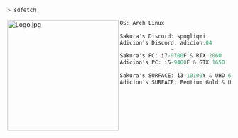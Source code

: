 ```zsh
> sdfetch
```
<img align="left" src="https://media.discordapp.net/attachments/1149265662892589120/1224151871019679774/archlinux-logo-1.png?ex=661c7345&is=6609fe45&hm=decff0a41e667ce35860e3104a303471611482460ad4432346d40ac60149ec37&=&format=webp&quality=lossless&width=700&height=700" alt="Logo.jpg" width="250" />

```csharp
OS: Arch Linux
                         
Sakura's Discord: spogliqmi
Adicion's Discord: adicion.04
                ~
Sakura's PC: i7-9700F & RTX 2060
Adicion's PC: i5-9400F & GTX 1650
                ~
Sakura's SURFACE: i3-10100Y & UHD 615
Adicion's SURFACE: Pentium Gold & UHD 615

```
